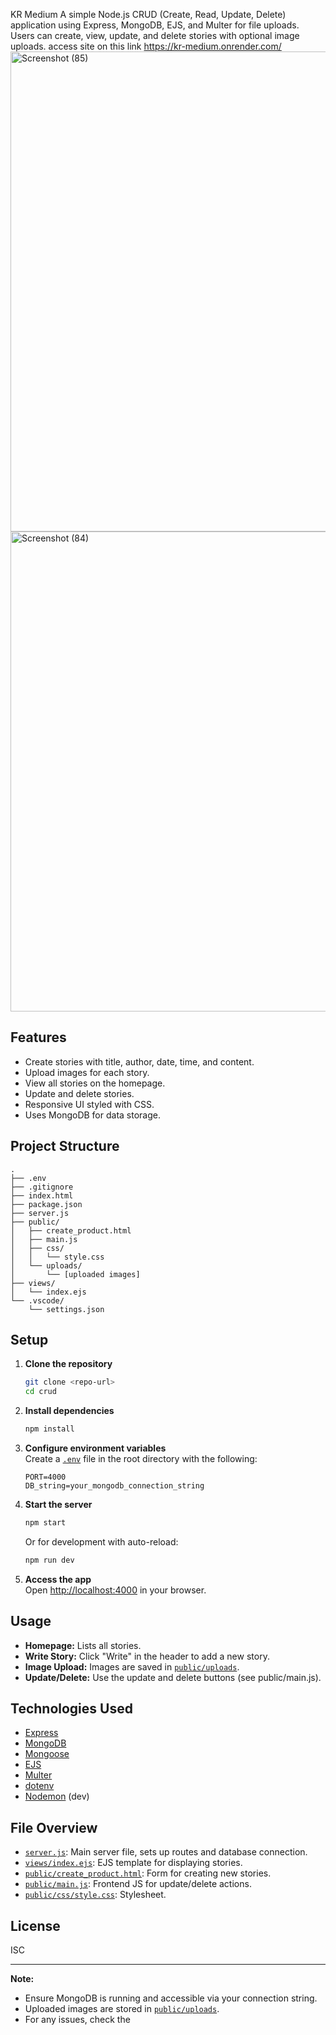 KR Medium
A simple Node.js CRUD (Create, Read, Update, Delete) application using Express, MongoDB, EJS, and Multer for file uploads. Users can create, view, update, and delete stories with optional image uploads. access site on this link https://kr-medium.onrender.com/
<img width="1366" height="768" alt="Screenshot (85)" src="https://github.com/user-attachments/assets/963663bf-3d81-49a3-a254-ac9a72b3142c" />
<img width="1366" height="768" alt="Screenshot (84)" src="https://github.com/user-attachments/assets/03d9384a-cf58-4d93-af48-adbce9b92bc7" />

## Features

- Create stories with title, author, date, time, and content.
- Upload images for each story.
- View all stories on the homepage.
- Update and delete stories.
- Responsive UI styled with CSS.
- Uses MongoDB for data storage.

## Project Structure

```
.
├── .env
├── .gitignore
├── index.html
├── package.json
├── server.js
├── public/
│   ├── create_product.html
│   ├── main.js
│   ├── css/
│   │   └── style.css
│   └── uploads/
│       └── [uploaded images]
├── views/
│   └── index.ejs
└── .vscode/
    └── settings.json
```

## Setup

1. **Clone the repository**  
   ```sh
   git clone <repo-url>
   cd crud
   ```

2. **Install dependencies**  
   ```sh
   npm install
   ```

3. **Configure environment variables**  
   Create a [`.env`](.env ) file in the root directory with the following:
   ```
   PORT=4000
   DB_string=your_mongodb_connection_string
   ```

4. **Start the server**  
   ```sh
   npm start
   ```
   Or for development with auto-reload:
   ```sh
   npm run dev
   ```

5. **Access the app**  
   Open [http://localhost:4000](http://localhost:4000) in your browser.

## Usage

- **Homepage:** Lists all stories.  
- **Write Story:** Click "Write" in the header to add a new story.
- **Image Upload:** Images are saved in [`public/uploads`](public/uploads ).
- **Update/Delete:** Use the update and delete buttons (see public/main.js).

## Technologies Used

- [Express](https://expressjs.com/)
- [MongoDB](https://www.mongodb.com/)
- [Mongoose](https://mongoosejs.com/)
- [EJS](https://ejs.co/)
- [Multer](https://github.com/expressjs/multer)
- [dotenv](https://github.com/motdotla/dotenv)
- [Nodemon](https://nodemon.io/) (dev)

## File Overview

- [`server.js`](server.js ): Main server file, sets up routes and database connection.
- [`views/index.ejs`](views/index.ejs ): EJS template for displaying stories.
- [`public/create_product.html`](public/create_product.html ): Form for creating new stories.
- [`public/main.js`](public/main.js ): Frontend JS for update/delete actions.
- [`public/css/style.css`](public/css/style.css ): Stylesheet.

## License

ISC

---

**Note:**  
- Ensure MongoDB is running and accessible via your connection string.
- Uploaded images are stored in [`public/uploads`](public/uploads ).
- For any issues, check the
